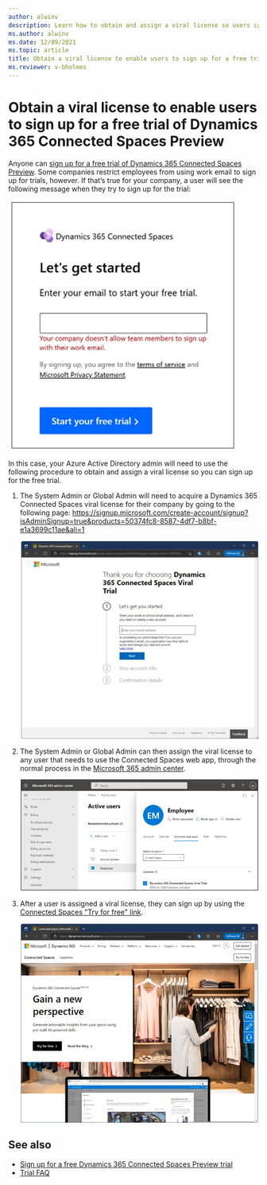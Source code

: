 ```yaml
---
author: alwinv
description: Learn how to obtain and assign a viral license so users can sign up for the free Dynamics 365 Connected Spaces Preview
ms.author: alwinv
ms.date: 12/09/2021
ms.topic: article
title: Obtain a viral license to enable users to sign up for a free trial of Dynamics 365 Connected Spaces Preview
ms.reviewer: v-bholmes
---
```


# Obtain a viral license to enable users to sign up for a free trial of Dynamics 365 Connected Spaces Preview

Anyone can [sign up for a free trial of Dynamics 365 Connected Spaces Preview](trial-signup.md). Some companies restrict employees from using work email to sign up for trials, however. If that’s true  for your company, a user will see the following message when they try to sign up for the trial:

![Screenshot of Let's get started dialog box with error message.](media/known-issues-trial-email.jpg "Screenshot of Let's get started dialog box with error message")

In this case, your Azure Active Directory admin will need to use the following procedure to obtain and assign a viral license so you can sign up for the free trial. 

1. The System Admin or Global Admin will need to acquire a Dynamics 365 Connected Spaces viral license for their company by going to the following page: https://signup.microsoft.com/create-account/signup?isAdminSignup=true&products=50374fc8-8587-4df7-b8bf-e1a3699c11ae&ali=1 

    ![Dynamics 365 Connected Spaces Viral Trial screen.](media/admin-trial-signup-viral-trial.jpg "Dynamics 365 Connected Spaces Viral Trial screen")
  
2. The System Admin or Global Admin can then assign the viral license to any user that needs to use the Connected Spaces web app, through the normal process in the 
[Microsoft 365 admin center](https://admin.microsoft.com/#/users).

    ![Screenshot of Microsoft 365 admin center.](media/admin-trial-signup-admin-portal.jpg "Screenshot of Microsoft 365 admin center")
 
3. After a user is assigned a viral license, they can sign up by using the [Connected Spaces "Try for free" link](https://dynamics.microsoft.com/connected-spaces/overview/). 

    ![Screenshot of Connected Spaces marketing page with Try for free link.](media/admin-trial-signup-try-for-free.jpg "Screenshot of Screenshot of Connected Spaces marketing page with Try for free link")
    
## See also

- [Sign up for a free Dynamics 365 Connected Spaces Preview trial](trial-signup.md)
- [Trial FAQ](trial-faq.md)

 
